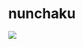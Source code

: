 nunchaku
========

<a href="https://codeclimate.com/github/marketboomer/nunchaku"><img src="https://codeclimate.com/github/marketboomer/nunchaku/badges/gpa.svg" /></a>
